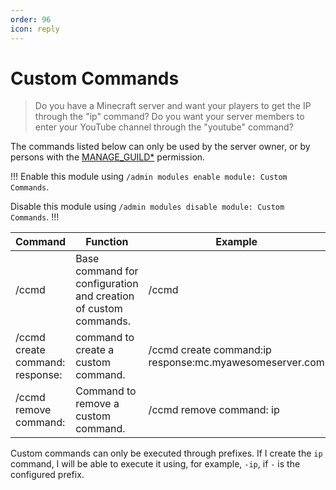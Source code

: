 ```yaml
---
order: 96
icon: reply
---
```


# Custom Commands
> Do you have a Minecraft server and want your players to get the IP through the "ip" command? Do you want your server members to enter your YouTube channel through the "youtube" command?

The commands listed below can only be used by the server owner, or by persons with the [MANAGE_GUILD\*](https://discord.com/developers/docs/topics/permissions) permission.

!!!
Enable this module using `/admin modules enable module: Custom Commands`.

Disable this module using `/admin modules disable module: Custom Commands`.
!!!

| Command | Function | Example |
| --- | --- | --- |
| /ccmd | Base command for configuration and creation of custom commands. | /ccmd |
| /ccmd create command: response:| command to create a custom command. | /ccmd create command:ip response:mc.myawesomeserver.com |
| /ccmd remove command: | Command to remove a custom command. | /ccmd remove command: ip |

Custom commands can only be executed through prefixes. If I create the `ip` command, I will be able to execute it using, for example, `-ip`, if `-` is the configured prefix.